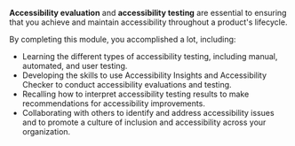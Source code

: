 **Accessibility evaluation** and **accessibility testing** are essential to ensuring that you achieve and maintain accessibility throughout a product's lifecycle. 

By completing this module, you accomplished a lot, including:

- Learning the different types of accessibility testing, including manual, automated, and user testing.
- Developing the skills to use Accessibility Insights and Accessibility Checker to conduct accessibility evaluations and testing.
- Recalling how to interpret accessibility testing results to make recommendations for accessibility improvements.
- Collaborating with others to identify and address accessibility issues and to promote a culture of inclusion and accessibility across your organization.

